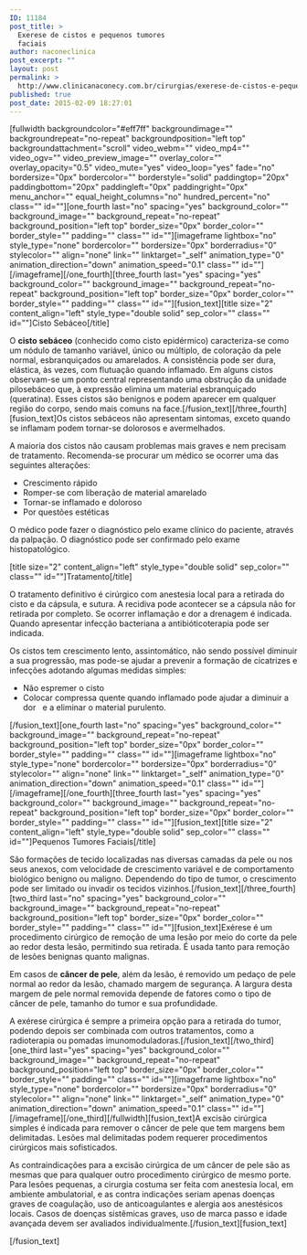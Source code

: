 ```yaml
---
ID: 11184
post_title: >
  Exerese de cistos e pequenos tumores
  faciais
author: naconeclinica
post_excerpt: ""
layout: post
permalink: >
  http://www.clinicanaconecy.com.br/cirurgias/exerese-de-cistos-e-pequenos-tumores-faciais/
published: true
post_date: 2015-02-09 18:27:01
---
```

[fullwidth backgroundcolor="#eff7ff" backgroundimage="" backgroundrepeat="no-repeat" backgroundposition="left top" backgroundattachment="scroll" video_webm="" video_mp4="" video_ogv="" video_preview_image="" overlay_color="" overlay_opacity="0.5" video_mute="yes" video_loop="yes" fade="no" bordersize="0px" bordercolor="" borderstyle="solid" paddingtop="20px" paddingbottom="20px" paddingleft="0px" paddingright="0px" menu_anchor="" equal_height_columns="no" hundred_percent="no" class="" id=""][one_fourth last="no" spacing="yes" background_color="" background_image="" background_repeat="no-repeat" background_position="left top" border_size="0px" border_color="" border_style="" padding="" class="" id=""][imageframe lightbox="no" style_type="none" bordercolor="" bordersize="0px" borderradius="0" stylecolor="" align="none" link="" linktarget="_self" animation_type="0" animation_direction="down" animation_speed="0.1" class="" id=""] <img alt="" src="http://www.clinicanaconecy.com.br/wp-content/uploads/2015/02/Cisto_sebaceo.jpg" />[/imageframe][/one_fourth][three_fourth last="yes" spacing="yes" background_color="" background_image="" background_repeat="no-repeat" background_position="left top" border_size="0px" border_color="" border_style="" padding="" class="" id=""][fusion_text][title size="2" content_align="left" style_type="double solid" sep_color="" class="" id=""]Cisto Sebáceo[/title]

O <strong>cisto sebáceo</strong> (conhecido como cisto epidérmico) caracteriza-se como um nódulo de tamanho variável, único ou múltiplo, de coloração da pele normal, esbranquiçados ou amarelados. A consistência pode ser dura, elástica, às vezes, com flutuação quando inflamado. Em alguns cistos observam-se um ponto central representando uma obstrução da unidade pilosebáceo que, à expressão elimina um material esbranquiçado (queratina). Esses cistos são benignos e podem aparecer em qualquer região do corpo, sendo mais comuns na face.[/fusion_text][/three_fourth][fusion_text]Os cistos sebáceos não apresentam sintomas, exceto quando se inflamam podem tornar-se dolorosos e avermelhados.

A maioria dos cistos não causam problemas mais graves e nem precisam de tratamento. Recomenda-se procurar um médico se ocorrer uma das seguintes alterações:
<ul>
	<li>Crescimento rápido</li>
	<li>Romper-se com liberação de material amarelado</li>
	<li>Tornar-se inflamado e doloroso</li>
	<li>Por questões estéticas</li>
</ul>
O médico pode fazer o diagnóstico pelo exame clínico do paciente, através da palpação. O diagnóstico pode ser confirmado pelo exame histopatológico.

[title size="2" content_align="left" style_type="double solid" sep_color="" class="" id=""]Tratamento[/title]

O tratamento definitivo é cirúrgico com anestesia local para a retirada do cisto e da cápsula, e sutura. A recidiva pode acontecer se a cápsula não for retirada por completo. Se ocorrer inflamação e dor a drenagem é indicada. Quando apresentar infecção bacteriana a antibióticoterapia pode ser indicada.

Os cistos tem crescimento lento, assintomático, não sendo possível diminuir a sua progressão, mas pode-se ajudar a prevenir a formação de cicatrizes e infecções adotando algumas medidas simples:
<ul>
	<li>Não espremer o cisto</li>
	<li>Colocar compressa quente quando inflamado pode ajudar a diminuir a dor   e a eliminar o material purulento.</li>
</ul>
[/fusion_text][one_fourth last="no" spacing="yes" background_color="" background_image="" background_repeat="no-repeat" background_position="left top" border_size="0px" border_color="" border_style="" padding="" class="" id=""][imageframe lightbox="no" style_type="none" bordercolor="" bordersize="0px" borderradius="0" stylecolor="" align="none" link="" linktarget="_self" animation_type="0" animation_direction="down" animation_speed="0.1" class="" id=""] <img alt="" src="http://www.clinicanaconecy.com.br/wp-content/uploads/2015/02/tumorfacial.jpg" />[/imageframe][/one_fourth][three_fourth last="yes" spacing="yes" background_color="" background_image="" background_repeat="no-repeat" background_position="left top" border_size="0px" border_color="" border_style="" padding="" class="" id=""][fusion_text][title size="2" content_align="left" style_type="double solid" sep_color="" class="" id=""]Pequenos Tumores Faciais[/title]

São formações de tecido localizadas nas diversas camadas da pele ou nos seus anexos, com velocidade de crescimento variável e de comportamento biológico benigno ou maligno. Dependendo do tipo de tumor, o crescimento pode ser limitado ou invadir os tecidos vizinhos.[/fusion_text][/three_fourth][two_third last="no" spacing="yes" background_color="" background_image="" background_repeat="no-repeat" background_position="left top" border_size="0px" border_color="" border_style="" padding="" class="" id=""][fusion_text]Exérese é um procedimento cirúrgico de remoção de uma lesão por meio do corte da pele ao redor desta lesão, permitindo sua retirada. É usada tanto para remoção de lesões benignas quanto malignas.

Em casos de <strong>câncer de pele</strong>, além da lesão, é removido um pedaço de pele normal ao redor da lesão, chamado margem de segurança. A largura desta margem de pele normal removida depende de fatores como o tipo de câncer de pele, tamanho do tumor e sua profundidade.

A exérese cirúrgica é sempre a primeira opção para a retirada do tumor, podendo depois ser combinada com outros tratamentos, como a radioterapia ou pomadas imunomoduladoras.[/fusion_text][/two_third][one_third last="yes" spacing="yes" background_color="" background_image="" background_repeat="no-repeat" background_position="left top" border_size="0px" border_color="" border_style="" padding="" class="" id=""][imageframe lightbox="no" style_type="none" bordercolor="" bordersize="0px" borderradius="0" stylecolor="" align="none" link="" linktarget="_self" animation_type="0" animation_direction="down" animation_speed="0.1" class="" id=""] <img alt="" src="http://www.clinicanaconecy.com.br/wp-content/uploads/2015/02/tumorfacial02.jpg" />[/imageframe][/one_third][/fullwidth][fusion_text]A excisão cirúrgica simples é indicada para remover o câncer de pele que tem margens bem delimitadas. Lesões mal delimitadas podem requerer procedimentos cirúrgicos mais sofisticados.

As contraindicações para a excisão cirúrgica de um câncer de pele são as mesmas que para qualquer outro procedimento cirúrgico de mesmo porte. Para lesões pequenas, a cirurgia costuma ser feita com anestesia local, em ambiente ambulatorial, e as contra indicações seriam apenas doenças graves de coagulação, uso de anticoagulantes e alergia aos anestésicos locais. Casos de doenças sistêmicas graves, uso de marca passo e idade avançada devem ser avaliados individualmente.[/fusion_text][fusion_text]

[/fusion_text]
